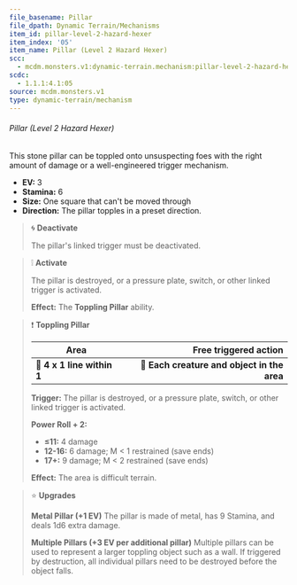 ```yaml
---
file_basename: Pillar
file_dpath: Dynamic Terrain/Mechanisms
item_id: pillar-level-2-hazard-hexer
item_index: '05'
item_name: Pillar (Level 2 Hazard Hexer)
scc:
  - mcdm.monsters.v1:dynamic-terrain.mechanism:pillar-level-2-hazard-hexer
scdc:
  - 1.1.1:4.1:05
source: mcdm.monsters.v1
type: dynamic-terrain/mechanism
---
```


###### Pillar (Level 2 Hazard Hexer)

This stone pillar can be toppled onto unsuspecting foes with the right amount of damage or a well-engineered trigger mechanism.

- **EV:** 3
- **Stamina:** 6
- **Size:** One square that can't be moved through
- **Direction:** The pillar topples in a preset direction.

<!-- -->
> 🌀 **Deactivate**
>
> The pillar's linked trigger must be deactivated.

<!-- -->
> ❕ **Activate**
>
> The pillar is destroyed, or a pressure plate, switch, or other linked trigger is activated.
>
> **Effect:** The **Toppling Pillar** ability.

<!-- -->
> ❗️ **Toppling Pillar**
>
> | **Area**                   |                   **Free triggered action** |
> | -------------------------- | ------------------------------------------: |
> | **📏 4 x 1 line within 1** | **🎯 Each creature and object in the area** |
>
> **Trigger:** The pillar is destroyed, or a pressure plate, switch, or other linked trigger is activated.
>
> **Power Roll + 2:**
>
> - **≤11:** 4 damage
> - **12-16:** 6 damage; M < 1 restrained (save ends)
> - **17+:** 9 damage; M < 2 restrained (save ends)
>
> **Effect:** The area is difficult terrain.

<!-- -->
> ⭐️ **Upgrades**
>
> **Metal Pillar (+1 EV)** The pillar is made of metal, has 9 Stamina, and deals 1d6 extra damage.
>
> **Multiple Pillars (+3 EV per additional pillar)** Multiple pillars can be used to represent a larger toppling object such as a wall. If triggered by destruction, all individual pillars need to be destroyed before the object falls.
